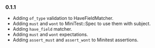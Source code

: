 ### 0.1.1

* Adding `of_type` validation to HaveFieldMatcher.
* Adding `must` and `wont` to MiniTest::Spec to use them with subject.
* Adding `have_field` matcher.
* Adding `must` and `wont` expectations.
* Adding `assert_must` and `assert_wont` to Minitest assertions.
